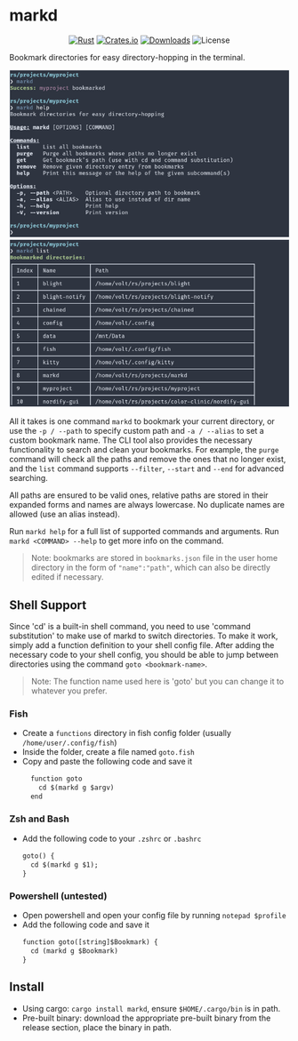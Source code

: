 # markd
<div align="center">

[![Rust](https://github.com/VoltaireNoir/blight/actions/workflows/rust.yml/badge.svg)](https://github.com/VoltaireNoir/markd/actions/workflows/rust.yml)
[![Crates.io](https://img.shields.io/crates/v/blight)](https://crates.io/crates/markd)
[![Downloads](https://img.shields.io/crates/d/blight)](https://crates.io/crates/markd)
![License](https://img.shields.io/crates/l/markd)

</div>
Bookmark directories for easy directory-hopping in the terminal.

![](https://github.com/VoltaireNoir/markd/blob/main/screen1.png?raw=true)
![](https://github.com/VoltaireNoir/markd/blob/main/screen2.png?raw=true)

All it takes is one command `markd` to bookmark your current directory, or use the `-p / --path` to specify custom path and `-a / --alias` to set a custom bookmark name. The CLI tool also provides the necessary functionality to search and clean your bookmarks. For example, the `purge` command will check all the paths and remove the ones that no longer exist, and the `list` command supports `--filter`, `--start` and `--end` for advanced searching.

All paths are ensured to be valid ones, relative paths are stored in their expanded forms and names are always lowercase. No duplicate names are allowed (use an alias instead).

Run `markd help` for a full list of supported commands and arguments. Run `markd <COMMAND> --help` to get more info on the command.

> Note: bookmarks are stored in `bookmarks.json` file in the user home directory in the form of `"name":"path"`, which can also be directly edited if necessary.

## Shell Support
Since 'cd' is a built-in shell command, you need to use 'command substitution' to make use of markd to switch directories.
To make it work, simply add a function definition to your shell config file. After adding the necessary code to your shell config, you should be able to jump between directories using the command `goto <bookmark-name>`.
> Note: The function name used here is 'goto' but you can change it to whatever you prefer.

### Fish
- Create a `functions` directory in fish config folder (usually `/home/user/.config/fish`)
- Inside the folder, create a file named `goto.fish`
- Copy and paste the following code and save it
    ```
      function goto
        cd $(markd g $argv)
      end
    ```
### Zsh and Bash
- Add the following code to your `.zshrc` or `.bashrc`
    ```
    goto() {
      cd $(markd g $1);
    }
    ```
### Powershell (untested)
- Open powershell and open your config file by running `notepad $profile`
- Add the following code and save it
    ```
    function goto([string]$Bookmark) {
      cd (markd g $Bookmark)
    }
    ```
## Install
- Using cargo: `cargo install markd`, ensure `$HOME/.cargo/bin` is in path.
- Pre-built binary: download the appropriate pre-built binary from the release section, place the binary in path.

